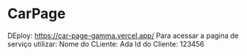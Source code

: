 # CarPage

DEploy:
https://car-page-gamma.vercel.app/
Para acessar a pagina de serviço utilizar:
Nome do CLiente: Ada
Id do Cliente: 123456
